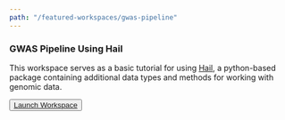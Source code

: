 ```yaml
---
path: "/featured-workspaces/gwas-pipeline"
---
```


### GWAS Pipeline Using Hail

This workspace serves as a basic tutorial for using [Hail](https://hail.is), a python-based package containing additional data types and methods for working with genomic data.

<button dark>[Launch Workspace](https://anvil.terra.bio/#workspaces/help-gatk/Hail-Notebook-Tutorials)</button>

